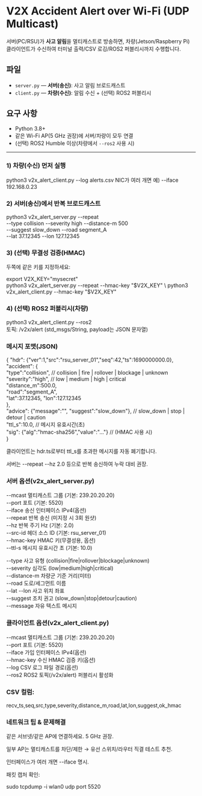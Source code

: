 # V2X Accident Alert over Wi-Fi (UDP Multicast)

서버(PC/RSU)가 **사고 알림**을 멀티캐스트로 방송하면, 차량(Jetson/Raspberry Pi) 클라이언트가 수신하여 터미널 출력/CSV 로깅/ROS2 퍼블리시까지 수행합니다.

## 파일
- `server.py` — **서버(송신)**: 사고 알림 브로드캐스트
- `client.py` — **차량(수신)**: 알림 수신 + (선택) ROS2 퍼블리시

## 요구 사항
- Python 3.8+
- 같은 Wi-Fi AP(5 GHz 권장)에 서버/차량이 모두 연결
- (선택) ROS2 Humble 이상(차량에서 `--ros2` 사용 시)

---

### 1) 차량(수신) 먼저 실행
python3 v2x_alert_client.py --log alerts.csv
NIC가 여러 개면 예) --iface 192.168.0.23

### 2) 서버(송신)에서 반복 브로드캐스트
python3 v2x_alert_server.py --repeat \
  --type collision --severity high --distance-m 500 \
  --suggest slow_down --road segment_A \
  --lat 37.12345 --lon 127.12345

### 3) (선택) 무결성 검증(HMAC)

두쪽에 같은 키를 지정하세요:

export V2X_KEY="mysecret" \
python3 v2x_alert_server.py --repeat --hmac-key "$V2X_KEY" \
python3 v2x_alert_client.py --hmac-key "$V2X_KEY" 

### 4) (선택) ROS2 퍼블리시(차량)
python3 v2x_alert_client.py --ros2 \
토픽: /v2x/alert (std_msgs/String, payload는 JSON 문자열)

### 메시지 포맷(JSON)
{
  "hdr": {"ver":1,"src":"rsu_server_01","seq":42,"ts":1690000000.0}, \
  "accident": {  \
    "type":"collision",        // collision | fire | rollover | blockage | unknown \
    "severity":"high",         // low | medium | high | critical \
    "distance_m":500.0, \
    "road":"segment_A", \
    "lat":37.12345, "lon":127.12345 \
  }, \
  "advice": {"message":"", "suggest":"slow_down"}, // slow_down | stop | detour | caution \
  "ttl_s":10.0,                                     // 메시지 유효시간(초) \
  "sig": {"alg":"hmac-sha256","value":"..."}        // (HMAC 사용 시) \
}


클라이언트는 hdr.ts로부터 ttl_s를 초과한 메시지를 자동 폐기합니다.

서버는 --repeat --hz 2.0 등으로 반복 송신하여 누락 대비 권장.

### 서버 옵션(v2x_alert_server.py)
--mcast        멀티캐스트 그룹 (기본: 239.20.20.20) \
--port         포트 (기본: 5520) \
--iface        송신 인터페이스 IPv4(옵션) \
--repeat       반복 송신 (미지정 시 3회 원샷) \
--hz           반복 주기 Hz (기본: 2.0) \
--src-id       헤더 소스 ID (기본: rsu_server_01) \
--hmac-key     HMAC 키(무결성용, 옵션) \
--ttl-s        메시지 유효시간 초 (기본: 10.0) 

--type         사고 유형 (collision|fire|rollover|blockage|unknown) \
--severity     심각도 (low|medium|high|critical) \
--distance-m   차량군 기준 거리(미터) \
--road         도로/세그먼트 이름 \
--lat --lon    사고 위치 좌표 \
--suggest      조치 권고 (slow_down|stop|detour|caution) \
--message      자유 텍스트 메시지 

### 클라이언트 옵션(v2x_alert_client.py)
--mcast        멀티캐스트 그룹 (기본: 239.20.20.20) \
--port         포트 (기본: 5520) \
--iface        가입 인터페이스 IPv4(옵션) \
--hmac-key     수신 HMAC 검증 키(옵션) \
--log          CSV 로그 파일 경로(옵션) \
--ros2         ROS2 토픽(/v2x/alert) 퍼블리시 활성화 


### CSV 컬럼:

recv_ts,seq,src,type,severity,distance_m,road,lat,lon,suggest,ok_hmac


### 네트워크 팁 & 문제해결

같은 서브넷/같은 AP에 연결하세요. 5 GHz 권장.

일부 AP는 멀티캐스트를 차단/제한 → 유선 스위치/라우터 직결 테스트 추천.

인터페이스가 여러 개면 --iface 명시.

패킷 캡처 확인:

sudo tcpdump -i wlan0 udp port 5520


